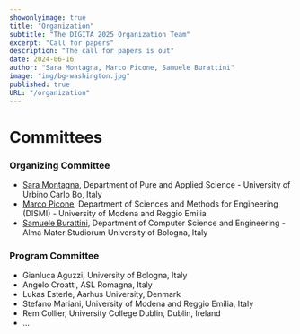 ```yaml
---
showonlyimage: true
title: "Organization"
subtitle: "The DIGITA 2025 Organization Team"
excerpt: "Call for papers"
description: "The call for papers is out"
date: 2024-06-16
author: "Sara Montagna, Marco Picone, Samuele Burattini"
image: "img/bg-washington.jpg"
published: true
URL: "/organization"
---
```

# Committees

### Organizing Committee

* [Sara Montagna](https://www.uniurb.it/persone/sara-montagna), Department of Pure and Applied Science - University of Urbino Carlo Bo, Italy
* [Marco Picone](https://www.marcopicone.net/), Department of Sciences and Methods for Engineering (DISMI) - University of Modena and
Reggio Emilia
* [Samuele Burattini](https://www.unibo.it/sitoweb/samuele.burattini/en), Department of Computer Science and Engineering - Alma Mater Studiorum University of Bologna, Italy

### Program Committee

* Gianluca Aguzzi, University of Bologna, Italy
* Angelo Croatti, ASL Romagna, Italy
* Lukas Esterle, Aarhus University, Denmark
* Stefano Mariani, University of Modena and Reggio Emilia, Italy
* Rem Collier, University College Dublin, Dublin, Ireland
* ...



